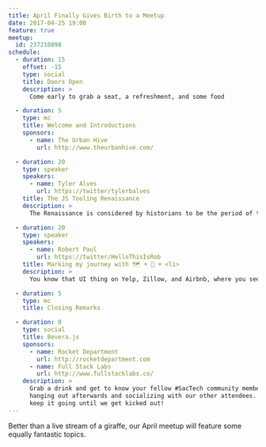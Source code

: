 ```yaml
---
title: April Finally Gives Birth to a Meetup
date: 2017-04-25 19:00
feature: true
meetup:
  id: 237210898
schedule:
  - duration: 15
    offset: -15
    type: social
    title: Doors Open
    description: >
      Come early to grab a seat, a refreshment, and some food

  - duration: 5
    type: mc
    title: Welcome and Introductions
    sponsors:
      - name: The Urban Hive
        url: http://www.theurbanhive.com/

  - duration: 20
    type: speaker
    speakers:
      - name: Tyler Alves
        url: https://twitter/tylerbalves
    title: The JS Tooling Renaissance
    description: >
      The Renaissance is considered by historians to be the period of time that served as a bridge between the middle ages and modern times. Well my fellow JS devs, after years of incremental gains we have reached the Renaissance of JS tooling. Even being spoiled by the cushy tooling setups available for the last few years, you will be blown away by the giant leap forward in developer experience that is now production ready!

  - duration: 20
    type: speaker
    speakers:
      - name: Robert Paul
        url: https://twitter/HelloThisIsRob
    title: Marking my journey with 🗺 + 📍 + <li>
    description: >
      You know that UI thing on Yelp, Zillow, and Airbnb, where you see markers on a map that correspond to a list of items on the side? Well, I needed to learn how to do that. I'm going to share my journey of figuring it out using the Google Maps API, iterating over a Ruby hash, AJAX, and some JavaScript. It was one of my big "a ha!" moments of 2016 and learning web development.

  - duration: 5
    type: mc
    title: Closing Remarks

  - duration: 0
    type: social
    title: Bevera.js
    sponsors:
      - name: Rocket Department
        url: http://rocketdepartment.com
      - name: Full Stack Labs
        url: http://www.fullstacklabs.co/
    description: >
      Grab a drink and get to know your fellow #SacTech community members by
      hanging out afterwards and socializing with our other attendees. We'll
      keep it going until we get kicked out!
---
```


Better than a live stream of a giraffe, our April meetup will feature some equally fantastic topics.
